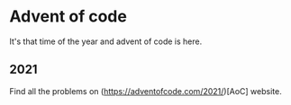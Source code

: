 # Advent of code

It's that time of the year and advent of code is here.

## 2021
Find all the problems on (https://adventofcode.com/2021/)[AoC] website.
